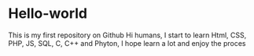 # Hello-world
This is my first repository on Github
Hi humans, I start to learn Html, CSS, PHP, JS, SQL, C, C++ and Phyton, I hope learn a lot and enjoy the proces
